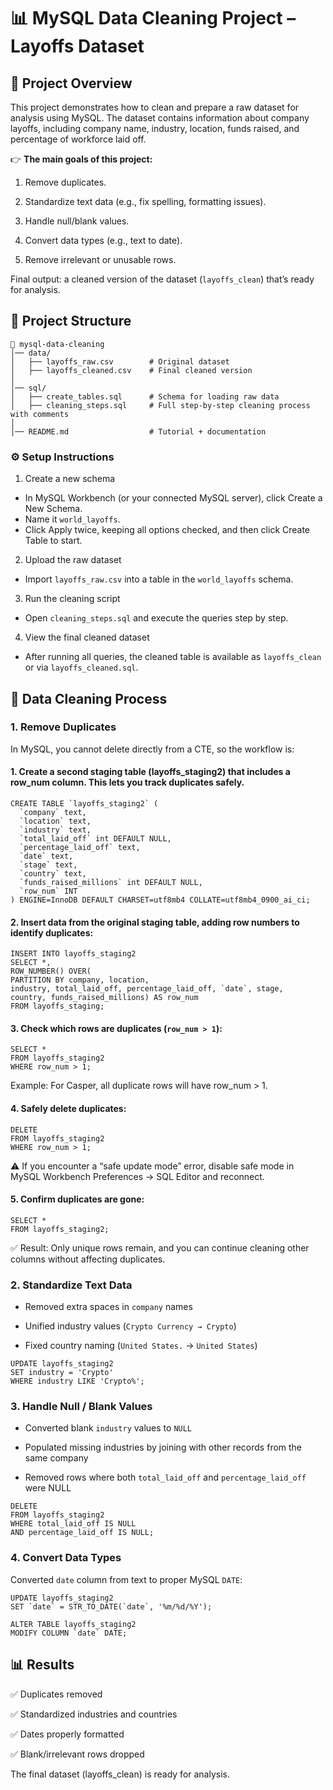 # 📊 MySQL Data Cleaning Project – Layoffs Dataset

## 📌 Project Overview

This project demonstrates how to clean and prepare a raw dataset for analysis using MySQL.
The dataset contains information about company layoffs, including company name, industry, location, funds raised, and percentage of workforce laid off.

👉 **The main goals of this project:**

1. Remove duplicates.

2. Standardize text data (e.g., fix spelling, formatting issues).

3. Handle null/blank values.

4. Convert data types (e.g., text to date).

5. Remove irrelevant or unusable rows.

Final output: a cleaned version of the dataset (`layoffs_clean`) that’s ready for analysis.

## 📁 Project Structure

```
📂 mysql-data-cleaning
│── data/
│   ├── layoffs_raw.csv        # Original dataset
│   ├── layoffs_cleaned.csv    # Final cleaned version
│
│── sql/
│   ├── create_tables.sql      # Schema for loading raw data
│   ├── cleaning_steps.sql     # Full step-by-step cleaning process with comments
│
│── README.md                  # Tutorial + documentation
```

### ⚙️ Setup Instructions

1. Create a new schema

  - In MySQL Workbench (or your connected MySQL server), click Create a New Schema.
  - Name it `world_layoffs`.
  - Click Apply twice, keeping all options checked, and then click Create Table to start.

2. Upload the raw dataset

  - Import `layoffs_raw.csv` into a table in the `world_layoffs` schema.

3. Run the cleaning script

  - Open `cleaning_steps.sql` and execute the queries step by step.

4. View the final cleaned dataset

  - After running all queries, the cleaned table is available as `layoffs_clean` or via `layoffs_cleaned.sql`.

## 🧹 Data Cleaning Process

### 1. Remove Duplicates

In MySQL, you cannot delete directly from a CTE, so the workflow is:

#### 1. Create a second staging table (layoffs_staging2) that includes a row_num column. This lets you track duplicates safely.

```
CREATE TABLE `layoffs_staging2` (
  `company` text,
  `location` text,
  `industry` text,
  `total_laid_off` int DEFAULT NULL,
  `percentage_laid_off` text,
  `date` text,
  `stage` text,
  `country` text,
  `funds_raised_millions` int DEFAULT NULL,
  `row_num` INT 
) ENGINE=InnoDB DEFAULT CHARSET=utf8mb4 COLLATE=utf8mb4_0900_ai_ci;
```

#### 2. Insert data from the original staging table, adding row numbers to identify duplicates:

```
INSERT INTO layoffs_staging2
SELECT *,
ROW_NUMBER() OVER(
PARTITION BY company, location,
industry, total_laid_off, percentage_laid_off, `date`, stage, 
country, funds_raised_millions) AS row_num
FROM layoffs_staging;
```

#### 3. Check which rows are duplicates (`row_num > 1`):

```
SELECT *
FROM layoffs_staging2
WHERE row_num > 1;
```
Example: For Casper, all duplicate rows will have row_num > 1.

#### 4. Safely delete duplicates:

```
DELETE 
FROM layoffs_staging2
WHERE row_num > 1;
```
⚠️ If you encounter a “safe update mode” error, disable safe mode in MySQL Workbench Preferences → SQL Editor and reconnect.

#### 5. Confirm duplicates are gone:

```
SELECT *
FROM layoffs_staging2;
```
✅ Result: Only unique rows remain, and you can continue cleaning other columns without affecting duplicates.

### 2. Standardize Text Data

- Removed extra spaces in `company` names

- Unified industry values (`Crypto Currency → Crypto`)

- Fixed country naming (`United States.` → `United States`)

```
UPDATE layoffs_staging2
SET industry = 'Crypto'
WHERE industry LIKE 'Crypto%';
```

### 3. Handle Null / Blank Values

- Converted blank `industry` values to `NULL`

- Populated missing industries by joining with other records from the same company

- Removed rows where both `total_laid_off` and `percentage_laid_off` were NULL

```
DELETE 
FROM layoffs_staging2
WHERE total_laid_off IS NULL
AND percentage_laid_off IS NULL;
```

### 4. Convert Data Types

Converted `date` column from text to proper MySQL `DATE`:

```
UPDATE layoffs_staging2
SET `date` = STR_TO_DATE(`date`, '%m/%d/%Y');

ALTER TABLE layoffs_staging2 
MODIFY COLUMN `date` DATE;
```

## 📊 Results

✅ Duplicates removed

✅ Standardized industries and countries

✅ Dates properly formatted

✅ Blank/irrelevant rows dropped

The final dataset (layoffs_clean) is ready for analysis.